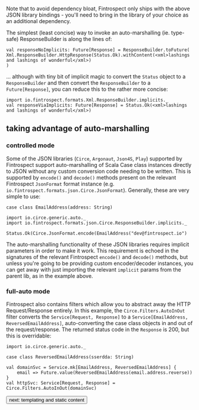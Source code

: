 Note that to avoid dependency bloat, Fintrospect only ships with the above JSON library bindings - you'll need to bring in the library of your choice as an additional dependency.

The simplest (least concise) way to invoke an auto-marshalling (ie. type-safe) ResponseBuilder is along the lines of:
```
val responseNoImplicits: Future[Response] = ResponseBuilder.toFuture(
Xml.ResponseBuilder.HttpResponse(Status.Ok).withContent(<xml>lashings and lashings of wonderful</xml>)
)
```
... although with tiny bit of implicit magic to convert the `Status` object to a `ResponseBuilder` and then convert the `ResponseBuilder` to 
a `Future[Response]`, you can reduce this to the rather more concise:
```
import io.fintrospect.formats.Xml.ResponseBuilder.implicits._
val responseViaImplicits: Future[Response] = Status.Ok(<xml>lashings and lashings of wonderful</xml>)
```

## taking advantage of auto-marshalling
### controlled mode
Some of the JSON libraries (`Circe`, `Argonaut`, `Json4S`, `Play`) supported by Fintrospect support auto-marshalling of Scala Case 
class instances directly to JSON without any custom conversion code needing to be written. This is supported by `encode()` and `decode()` 
methods present on the relevant Fintrospect `JsonFormat` format instance (e.g. `io.fintrospect.formats.json.Circe.JsonFormat`). Generally, 
 these are very simple to use:
```
case class EmailAddress(address: String)

import io.circe.generic.auto._
import io.fintrospect.formats.json.Circe.ResponseBuilder.implicits._

Status.Ok(Circe.JsonFormat.encode(EmailAddress("dev@fintrospect.io")
```
The auto-marshalling functionality of these JSON libraries requires implicit parameters in order to make it work. This requirement is 
echoed in the signatures of the relevant Fintrospect `encode()` and `decode()` methods, but unless you're going to be providing custom 
encoder/decoder instances, you can get away with just importing the relevant `implicit` params from the parent lib, as in the example above.

### full-auto mode
Fintrospect also contains filters which allow you to abstract away the HTTP Request/Response entirely. In this example, 
the `Circe.Filters.AutoInOut` filter converts the `Service[Request, Response]` to a `Service[EmailAddress, ReversedEmailAddress]`, auto-converting 
the case class objects in and out of the request/response. The returned status code in the `Response` is 200, but this is overridable:
```
import io.circe.generic.auto._

case class ReversedEmailAddress(sserdda: String)

val domainSvc = Service.mk[EmailAddress, ReversedEmailAddress] { 
    email => Future.value(ReversedEmailAddress(email.address.reverse)) 
}
val httpSvc: Service[Request, Response] = Circe.Filters.AutoInOut(domainSvc)    
```

<a class="next" href="http://fintrospect.io/templating-and-static-content" target="_top"><button type="button" class="btn btn-sm btn-default">next: templating and static content</button></a>
